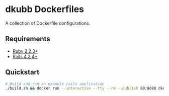 # dkubb Dockerfiles

A collection of Dockerfile configurations.

## Requirements

* [Ruby 2.2.3+](https://www.ruby-lang.org/en/downloads/)
* [Rails 4.2.4+](https://rubygems.org/gems/rails)

## Quickstart

```bash
# Build and run an example rails application
./build.sh && docker run --interactive --tty --rm --publish 80:8080 dkubb/alpine-rails-nginx/example
```
